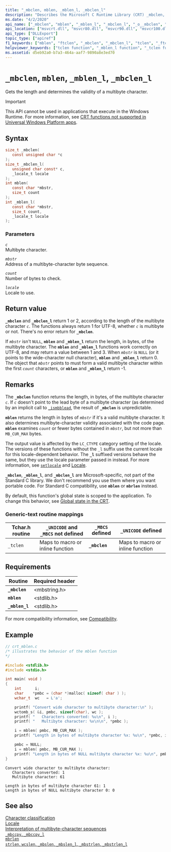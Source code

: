 ```yaml
---
title: "_mbclen, mblen, _mblen_l, _mbclen_l"
description: "Describes the Microsoft C Runtime Library (CRT) _mbclen, mblen, _mblen_l, and _mbclen_l functions."
ms.date: "4/2/2020"
api_name: ["_mbclen", "mblen", "_mblen_l", "_mbclen_l", "_o__mbclen", "_o__mbclen_l", "_o__mblen_l", "_o_mblen"]
api_location: ["msvcrt.dll", "msvcr80.dll", "msvcr90.dll", "msvcr100.dll", "msvcr100_clr0400.dll", "msvcr110.dll", "msvcr110_clr0400.dll", "msvcr120.dll", "msvcr120_clr0400.dll", "ucrtbase.dll", "api-ms-win-crt-multibyte-l1-1-0.dll", "api-ms-win-crt-string-l1-1-0.dll"]
api_type: ["DLLExport"]
topic_type: ["apiref"]
f1_keywords: ["mblen", "ftclen", "_mbclen", "_mbclen_l", "tclen", "_ftclen", "_tclen", "mbclen"]
helpviewer_keywords: ["tclen function", "_mblen_l function", "_tclen function", "mblen_l function", "_mbclen function", "_mbclen_l function", "mbclen function", "mblen function"]
ms.assetid: d5eb92a0-b7a3-464a-aaf7-9890a8e3ed70
---
```

# `_mbclen`, `mblen`, `_mblen_l`, `_mbclen_l`

Gets the length and determines the validity of a multibyte character.

> [!IMPORTANT]
> This API cannot be used in applications that execute in the Windows Runtime. For more information, see [CRT functions not supported in Universal Windows Platform apps](../../cppcx/crt-functions-not-supported-in-universal-windows-platform-apps.md).

## Syntax

```C
size_t _mbclen(
   const unsigned char *c
);
size_t _mbclen_l(
   unsigned char const* c,
   _locale_t locale
);
int mblen(
   const char *mbstr,
   size_t count
);
int _mblen_l(
   const char *mbstr,
   size_t count,
   _locale_t locale
);
```

### Parameters

*`c`*\
Multibyte character.

*`mbstr`*\
Address of a multibyte-character byte sequence.

*`count`*\
Number of bytes to check.

*`locale`*\
Locale to use.

## Return value

**`_mbclen`** and **`_mbclen_l`** return 1 or 2, according to the length of the multibyte character *`c`*. The functions always return 1 for UTF-8, whether *`c`* is multibyte or not. There's no error return for **`_mbclen`**.

If *`mbstr`* isn't `NULL`, **`mblen`** and **`_mblen_l`** return the length, in bytes, of the multibyte character. The **`mblen`** and **`_mblen_l`** functions work correctly on UTF-8, and may return a value between 1 and 3. When *`mbstr`* is `NULL` (or it points to the wide-character null character), **`mblen`** and **`_mblen_l`** return 0. The object that *`mbstr`* points to must form a valid multibyte character within the first *`count`* characters, or **`mblen`** and **`_mblen_l`** return -1.

## Remarks

The **`_mbclen`** function returns the length, in bytes, of the multibyte character *`c`*. If *`c`* doesn't point to the lead byte of a multibyte character (as determined by an implicit call to [`_ismbblead`](ismbblead-ismbblead-l.md), the result of **`_mbclen`** is unpredictable.

**`mblen`** returns the length in bytes of *`mbstr`* if it's a valid multibyte character. It also determines multibyte-character validity associated with the code page. **`mblen`** examines *`count`* or fewer bytes contained in *`mbstr`*, but not more than `MB_CUR_MAX` bytes.

The output value is affected by the `LC_CTYPE` category setting of the locale. The versions of these functions without the `_l` suffix use the current locale for this locale-dependent behavior. The **`_l`** suffixed versions behave the same, but they use the locale parameter passed in instead. For more information, see [`setlocale`](setlocale-wsetlocale.md) and [Locale](../locale.md).

**`_mbclen`**, **`_mblen_l`**, and **`_mbclen_l`** are Microsoft-specific, not part of the Standard C library. We don't recommend you use them where you want portable code. For Standard C compatibility, use **`mblen`** or **`mbrlen`** instead.

By default, this function's global state is scoped to the application. To change this behavior, see [Global state in the CRT](../global-state.md).

### Generic-text routine mappings

| Tchar.h routine | `_UNICODE` and `_MBCS` not defined | `_MBCS` defined | `_UNICODE` defined |
|---|---|---|---|
| `_tclen` | Maps to macro or inline function | **`_mbclen`** | Maps to macro or inline function |

## Requirements

| Routine | Required header |
|---|---|
| **`_mbclen`** | \<mbstring.h> |
| **`mblen`** | \<stdlib.h> |
| **`_mblen_l`** | \<stdlib.h> |

For more compatibility information, see [Compatibility](../compatibility.md).

## Example

```C
// crt_mblen.c
/* illustrates the behavior of the mblen function
*/

#include <stdlib.h>
#include <stdio.h>

int main( void )
{
    int      i;
    char    *pmbc = (char *)malloc( sizeof( char ) );
    wchar_t  wc   = L'a';

    printf( "Convert wide character to multibyte character:\n" );
    wctomb_s( &i, pmbc, sizeof(char), wc );
    printf( "   Characters converted: %u\n", i );
    printf( "   Multibyte character: %x\n\n", *pmbc );

    i = mblen( pmbc, MB_CUR_MAX );
    printf( "Length in bytes of multibyte character %x: %u\n", *pmbc, i );

    pmbc = NULL;
    i = mblen( pmbc, MB_CUR_MAX );
    printf( "Length in bytes of NULL multibyte character %x: %u\n", pmbc, i );
}
```

```Output
Convert wide character to multibyte character:
   Characters converted: 1
   Multibyte character: 61

Length in bytes of multibyte character 61: 1
Length in bytes of NULL multibyte character 0: 0
```

## See also

[Character classification](../character-classification.md)\
[Locale](../locale.md)\
[Interpretation of multibyte-character sequences](../interpretation-of-multibyte-character-sequences.md)\
[`_mbccpy`, `_mbccpy_l`](mbccpy-mbccpy-l.md)\
[`mbrlen`](mbrlen.md)\
[`strlen`, `wcslen`, `_mbslen`, `_mbslen_l`, `_mbstrlen`, `_mbstrlen_l`](strlen-wcslen-mbslen-mbslen-l-mbstrlen-mbstrlen-l.md)
